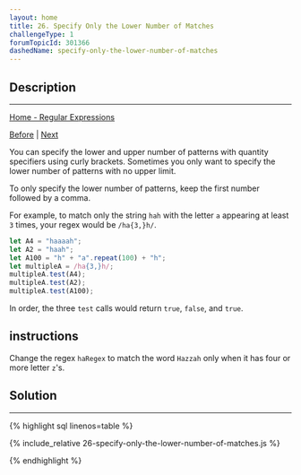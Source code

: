 ```yaml
---
layout: home
title: 26. Specify Only the Lower Number of Matches
challengeType: 1
forumTopicId: 301366
dashedName: specify-only-the-lower-number-of-matches
---
```


<div class="row">
<div class="columnStmt" markdown="1">

## Description
------

[Home - Regular Expressions](../regular-expressions/README.md)

[Before](./25-specify-upper-and-lower-number-of-matches.md)  | [Next](./27-specify-exact-number-of-matches.md) 

You can specify the lower and upper number of patterns with quantity specifiers using curly brackets. Sometimes you only want to specify the lower number of patterns with no upper limit.

To only specify the lower number of patterns, keep the first number followed by a comma.

For example, to match only the string `hah` with the letter `a` appearing at least `3` times, your regex would be `/ha{3,}h/`.

```js
let A4 = "haaaah";
let A2 = "haah";
let A100 = "h" + "a".repeat(100) + "h";
let multipleA = /ha{3,}h/;
multipleA.test(A4);
multipleA.test(A2);
multipleA.test(A100);
```

In order, the three `test` calls would return `true`, `false`, and `true`.

##  instructions 

Change the regex `haRegex` to match the word `Hazzah` only when it has four or more letter `z`'s.

</div>
<div class="columnSol" markdown="1">

## Solution
------

{% highlight sql linenos=table %}

{% include_relative 26-specify-only-the-lower-number-of-matches.js %}

{% endhighlight %}

</div>
</div>
